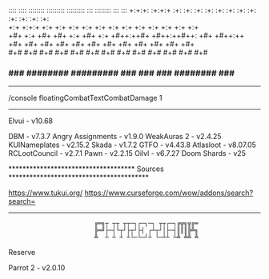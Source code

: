 
::::    ::::   ::::::::  :::::::::       :::::::::     :::      ::::::::  :::    ::: 
+:+:+: :+:+:+ :+:    :+: :+:    :+:      :+:    :+:  :+: :+:   :+:    :+: :+:   :+:  
+:+ +:+:+ +:+ +:+    +:+ +:+    +:+      +:+    +:+ +:+   +:+  +:+        +:+  +:+   
+#+  +:+  +#+ +#+    +:+ +#+    +:+      +#++:++#+ +#++:++#++: +#+        +#++:++    
+#+       +#+ +#+    +#+ +#+    +#+      +#+       +#+     +#+ +#+        +#+  +#+   
#+#       #+# #+#    #+# #+#    #+#      #+#       #+#     #+# #+#    #+# #+#   #+#  
###       ###  ########  #########       ###       ###     ###  ########  ###    ### 


**************************************************************************************
/console floatingCombatTextCombatDamage 1
**************************************************************************************

Elvui			          - v10.68 

DBM			            - v7.3.7
Angry Assignments	  - v1.9.0
WeakAuras 2		      - v2.4.25
KUINameplates		    - v2.15.2
Skada			          - v1.7.2
GTFO			          - v4.43.8
Atlasloot 		      - v8.07.05
RCLootCouncil		    - v2.7.1
Pawn                - v2.2.15
Oilvl               - v6.7.27
Doom Shards         - v25

************************************ Sources ****************************************

https://www.tukui.org/
https://www.curseforge.com/wow/addons/search?search=

**************************************************************************************

                            ╔═╗┬ ┬┬ ┬┬─┐┌─┐─┐ ┬┬┌─┐╔╦╗╦╔═
                            ╠═╝├─┤└┬┘├┬┘├┤ ┌┴┬┘│├─┤║║║╠╩╗
                            ╩  ┴ ┴ ┴ ┴└─└─┘┴ └─┴┴ ┴╩ ╩╩ ╩
                            
                            
Reserve

Parrot 2		        - v2.0.10
